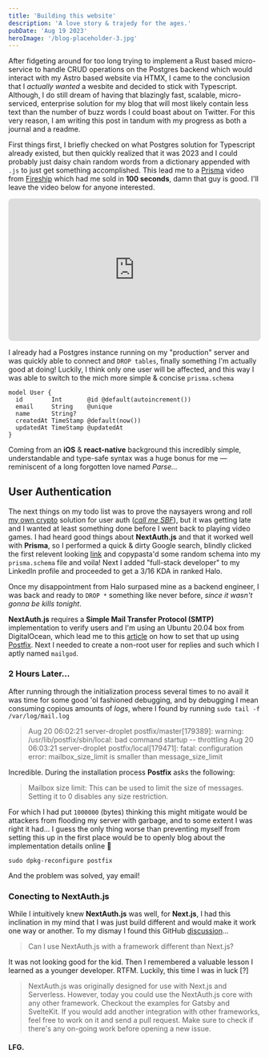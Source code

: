 ```yaml
---
title: 'Building this website'
description: 'A love story & trajedy for the ages.'
pubDate: 'Aug 19 2023'
heroImage: '/blog-placeholder-3.jpg'
---
```


After fidgeting around for too long trying to implement a Rust based micro-service to handle CRUD operations on the Postgres backend which would interact with my Astro based website via HTMX, I came to the conclusion that I *actually wanted* a wesbite and decided to stick with Typescript. Although, I do still dream of having that blazingly fast, scalable, micro-serviced, enterprise solution for my blog that will most likely contain less text than the number of buzz words I could boast about on Twitter. For this very reason, I am writing this post in tandum with my progress as both a journal and a readme.

First things first, I briefly checked on what Postgres solution for Typescript already existed, but then quickly realized that it was 2023 and I could probably just daisy chain random words from a dictionary appended with `.js` to just get something accomplished. This lead me to a [Prisma](https://www.prisma.io/) video from [Fireship](https://www.youtube.com/@Fireship) which had me sold in **100 seconds**, damn that guy is good. I'll leave the video below for anyone interested.

<iframe style="aspect-ratio: 16/9; border-radius: 8px;" width="100%" height="auto" src="https://www.youtube.com/embed/rLRIB6AF2Dg" title="Prisma in 100 seconds" frameborder="0" allow="accelerometer; autoplay; clipboard-write; encrypted-media; gyroscope; picture-in-picture; web-share" allowfullscreen></iframe>

I already had a Postgres instance running on my "production" server and was quickly able to connect and `DROP tables`, finally something I'm actually good at doing! Luckily, I think only one user will be affected, and this way I was able to switch to the mich more simple & concise `prisma.schema`

```prisma
model User {
  id        Int       @id @default(autoincrement())
  email     String    @unique
  name      String?
  createdAt TimeStamp @default(now())
  updatedAt TimeStamp @updatedAt
}
```

Coming from an **iOS** & **react-native** background this incredibly simple, understandable and type-safe syntax was a huge bonus for me — reminiscent of a long forgotten love named *Parse...*

## User Authentication

The next things on my todo list was to prove the naysayers wrong and roll [my own crypto](https://github.com/asleepace/csa) solution for user auth ([*call me SBF*](https://en.wikipedia.org/wiki/Sam_Bankman-Fried)), but it was getting late and I wanted at least something done before I went back to playing video games. I had heard good things about **NextAuth.js** and that it worked well with **Prisma**, so I performed a quick & dirty Google search, blindly clicked the first relevent looking [link](https://dev.to/prisma/passwordless-authentication-with-next-js-prisma-and-next-auth-5g8g) and copypasta'd some random schema into my `prisma.schema` file and voila! Next I added "full-stack developer" to my LinkedIn profile and proceeded to get a 3/16 KDA in ranked Halo.

Once my disappointment from Halo surpased mine as a backend engineer, I was back and ready to `DROP *` something like never before, *since it wasn't gonna be kills tonight*.

**NextAuth.js** requires a **Simple Mail Transfer Protocol (SMTP)** implementation to verify users and I'm using an Ubuntu 20.04 box from DigitalOcean, which lead me to this [article](https://www.digitalocean.com/community/tutorials/how-to-install-and-configure-postfix-on-ubuntu-20-04) on how to set that up using [Postfix](http://www.postfix.org/). Next I needed to create a non-root user for replies and such which I aptly named `mailgod`.

### 2 Hours Later...

After running through the initialization process several times to no avail it was time for some good 'ol fashioned debugging, and by debugging I mean consuming copious amounts of *logs*, where I found by running `sudo tail -f /var/log/mail.log`

> Aug 20 06:02:21 server-droplet postfix/master[179389]: warning: /usr/lib/postfix/sbin/local: bad command startup -- throttling
>Aug 20 06:03:21 server-droplet postfix/local[179471]: fatal: configuration error: mailbox_size_limit is smaller than message_size_limit

Incredible. During the installation process **Postfix** asks the following:

> Mailbox size limit: This can be used to limit the size of messages. Setting it to 0 disables any size restriction.

For which I had put `1000000` (bytes) thinking this might mitigate would be attackers from flooding my server with garbage, and to some extent I was right it had... I guess the only thing worse than preventing myself from setting this up in the first place would be to openly blog about the implementation details online 😬

```
sudo dpkg-reconfigure postfix
```

And the problem was solved, yay email!

### Conecting to NextAuth.js

While I intuitively knew **NextAuth.js** was well, for **Next.js**, I had this inclination in my mind that I was just build different and would make it work one way or another. To my dismay I found this GitHub [discussion](https://github.com/nextauthjs/next-auth/discussions/3462)...

> Can I use NextAuth.js with a framework different than Next.js?

It was not looking good for the kid. Then I remembered a valuable lesson I learned as a younger developer. RTFM. Luckily, this time I was in luck [?]

> NextAuth.js was originally designed for use with Next.js and Serverless. However, today you could use the NextAuth.js core with any other framework. Checkout the examples for Gatsby and SvelteKit. If you would add another integration with other frameworks, feel free to work on it and send a pull request. Make sure to check if there's any on-going work before opening a new issue.

#### LFG.

